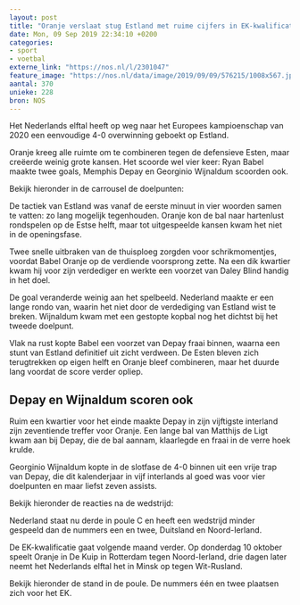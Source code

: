 ```yaml
---
layout: post
title: "Oranje verslaat stug Estland met ruime cijfers in EK-kwalificatie"
date: Mon, 09 Sep 2019 22:34:10 +0200
categories: 
- sport 
- voetbal 
externe_link: "https://nos.nl/l/2301047"
feature_image: "https://nos.nl/data/image/2019/09/09/576215/1008x567.jpg"
aantal: 370
unieke: 228
bron: NOS
---
```


<p>Het Nederlands elftal heeft op weg naar het Europees kampioenschap van 2020 een eenvoudige 4-0 overwinning geboekt op Estland.</p>
<p>Oranje kreeg alle ruimte om te combineren tegen de defensieve Esten, maar creëerde weinig grote kansen. Het scoorde wel vier keer: Ryan Babel maakte twee goals, Memphis Depay en Georginio Wijnaldum scoorden ook.</p>
<p>Bekijk hieronder in de carrousel de doelpunten:</p>
<p>De tactiek van Estland was vanaf de eerste minuut in vier woorden samen te vatten: zo lang mogelijk tegenhouden. Oranje kon de bal naar hartenlust rondspelen op de Estse helft, maar tot uitgespeelde kansen kwam het niet in de openingsfase.</p>
<p>Twee snelle uitbraken van de thuisploeg zorgden voor schrikmomentjes, voordat Babel Oranje op de verdiende voorsprong zette. Na een dik kwartier kwam hij voor zijn verdediger en werkte een voorzet van Daley Blind handig in het doel.</p>
<p>De goal veranderde weinig aan het spelbeeld. Nederland maakte er een lange rondo van, waarin het niet door de verdediging van Estland wist te breken. Wijnaldum kwam met een gestopte kopbal nog het dichtst bij het tweede doelpunt.</p>
<p>Vlak na rust kopte Babel een voorzet van Depay fraai binnen, waarna een stunt van Estland definitief uit zicht verdween. De Esten bleven zich terugtrekken op eigen helft en Oranje bleef combineren, maar het duurde lang voordat de score verder opliep.</p>
<h2>Depay en Wijnaldum scoren ook</h2>
<p>Ruim een kwartier voor het einde maakte Depay in zijn vijftigste interland zijn zeventiende treffer voor Oranje. Een lange bal van Matthijs de Ligt kwam aan bij Depay, die de bal aannam, klaarlegde en fraai in de verre hoek krulde.</p>
<p>Georginio Wijnaldum kopte in de slotfase de 4-0 binnen uit een vrije trap van Depay, die dit kalenderjaar in vijf interlands al goed was voor vier doelpunten en maar liefst zeven assists.</p>
<p>Bekijk hieronder de reacties na de wedstrijd:</p>
<p>Nederland staat nu derde in poule C en heeft een wedstrijd minder gespeeld dan de nummers een en twee, Duitsland en Noord-Ierland.</p>
<p>De EK-kwalificatie gaat volgende maand verder. Op donderdag 10 oktober speelt Oranje in De Kuip in Rotterdam tegen Noord-Ierland, drie dagen later neemt het Nederlands elftal het in Minsk op tegen Wit-Rusland.</p>
<p>Bekijk hieronder de stand in de poule. De nummers één en twee plaatsen zich voor het EK.</p>
